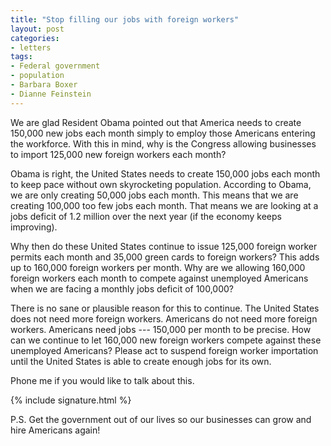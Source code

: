 ```yaml
---
title: "Stop filling our jobs with foreign workers"
layout: post
categories:
- letters
tags:
- Federal government
- population
- Barbara Boxer
- Dianne Feinstein
---
```


We are glad Resident Obama pointed out that America needs to create 150,000 new jobs each month simply to employ those Americans entering the workforce. With this in mind, why is the Congress allowing businesses to import 125,000 new foreign workers each month?


Obama is right, the United States needs to create 150,000 jobs each month to keep pace without own skyrocketing population. According to Obama, we are only creating 50,000 jobs each month. This means that we are creating 100,000 too few jobs each month. That means we are looking at a jobs deficit of 1.2 million over the next year (if the economy keeps improving).

Why then do these United States continue to issue 125,000 foreign worker permits each month and 35,000 green cards to foreign workers? This adds up to 160,000 foreign workers per month. Why are we allowing 160,000 foreign workers each month to compete against unemployed Americans when we are facing a monthly jobs deficit of 100,000?

There is no sane or plausible reason for this to continue. The United States does not need more foreign workers. Americans do not need more foreign workers. Americans need jobs --- 150,000 per month to be precise. How can we continue to let 160,000 new foreign workers compete against these unemployed Americans? Please act to suspend foreign worker importation until the United States is able to create enough jobs for its own.

Phone me if you would like to talk about this.

{% include signature.html %}

P.S. Get the government out of our lives so our businesses can grow and hire Americans again!